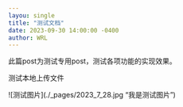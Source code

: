 ```yaml
---
layou: single
title: "测试文档"
date: 2023-09-30 14:00:00 -0400
author: WRL
---
```


此篇post为测试专用post，测试各项功能的实现效果。

测试本地上传文件

![测试图片](./_pages/2023_7_28.jpg “我是测试图片”)
